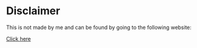 # Disclaimer
This is not made by me and can be found by going to the following website:

[Click here](https://happycoding.io/examples/javascript/game-of-nim)
